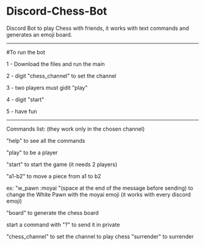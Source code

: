 # Discord-Chess-Bot

Discord Bot to play Chess with friends, it works with text commands and generates an emoji board.

___________________________________________________

#To run the bot


1 - Download the files and run the main

2 - digit "chess_channel" to set the channel

3 - two players must gidit "play"

4 - digit "start"

5 - have fun

_____________________________________________________

Commands list: (they work only in the chosen channel)

"help" to see all the commands

"play" to be a player

"start" to start the game (it needs 2 players)

"a1-b2" to move a piece from a1 to b2

ex: "w_pawn :moyai "(space at the end of the message before sending) to change the White Pawn with the moyai emoji (it works with every discord emoji)

"board" to generate the chess board

start a command with "?" to send it in private

"chess_channel" to set the channel to play chess
"surrender" to surrender
